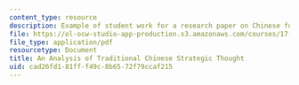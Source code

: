 ```yaml
---
content_type: resource
description: Example of student work for a research paper on Chinese foreign policy.
file: https://ol-ocw-studio-app-production.s3.amazonaws.com/courses/17-408-chinese-foreign-policy-fall-2013/cad26fd181fff49c8b6572f79ccaf215_MIT17_408F13_AnlyisTrdtnl.pdf
file_type: application/pdf
resourcetype: Document
title: An Analysis of Traditional Chinese Strategic Thought
uid: cad26fd1-81ff-f49c-8b65-72f79ccaf215
---
```

